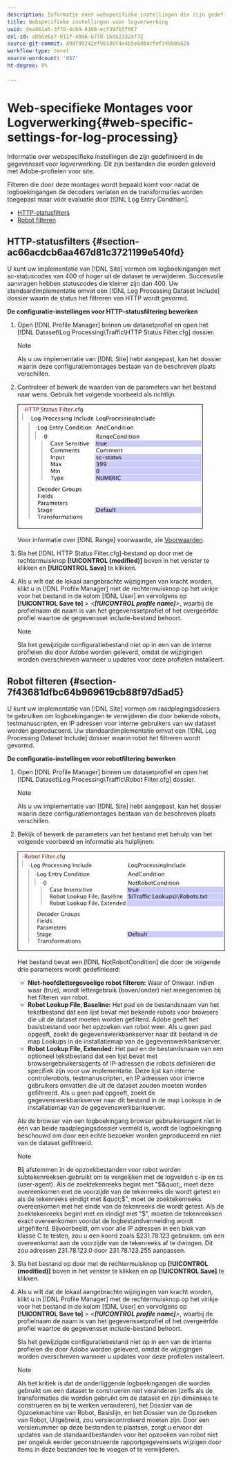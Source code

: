 ```yaml
---
description: Informatie over webspecifieke instellingen die zijn gedefinieerd in de gegevensset voor logverwerking. Dit zijn bestanden die worden geleverd met Adobe-profielen voor site.
title: Webspecifieke instellingen voor logverwerking
uuid: dea861a6-3f78-4cb9-8108-ecf397b37667
exl-id: abb6e6a7-011f-40d6-b778-16da2332af72
source-git-commit: d9df90242ef96188f4e4b5e6d04cfef196b0a628
workflow-type: tm+mt
source-wordcount: '857'
ht-degree: 0%

---
```


# Web-specifieke Montages voor Logverwerking{#web-specific-settings-for-log-processing}

Informatie over webspecifieke instellingen die zijn gedefinieerd in de gegevensset voor logverwerking. Dit zijn bestanden die worden geleverd met Adobe-profielen voor site.

Filteren die door deze montages wordt bepaald komt voor nadat de logboekingangen de decoders verlaten en de transformaties worden toegepast maar vóór evaluatie door [!DNL Log Entry Condition].

* [HTTP-statusfilters](../../../home/c-dataset-const-proc/c-config-web-data/c-web-spec-log-proc.md#section-ac66acdcb6aa467d81c3721199e540fd)
* [Robot filteren](../../../home/c-dataset-const-proc/c-config-web-data/c-web-spec-log-proc.md#section-7f43681dfbc64b969619cb88f97d5ad5)

## HTTP-statusfilters {#section-ac66acdcb6aa467d81c3721199e540fd}

U kunt uw implementatie van [!DNL Site] vormen om logboekingangen met sc-statuscodes van 400 of hoger uit de dataset te verwijderen. Succesvolle aanvragen hebben statuscodes die kleiner zijn dan 400. Uw standaardimplementatie omvat een [!DNL Log Processing Dataset Include] dossier waarin de status het filtreren van HTTP wordt gevormd.

**De configuratie-instellingen voor HTTP-statusfiltering bewerken**

1. Open [!DNL Profile Manager] binnen uw datasetprofiel en open het [!DNL Dataset\Log Processing\Traffic\HTTP Status Filter.cfg] dossier.

   >[!NOTE]
   >
   >Als u uw implementatie van [!DNL Site] hebt aangepast, kan het dossier waarin deze configuratiemontages bestaan van de beschreven plaats verschillen.

1. Controleer of bewerk de waarden van de parameters van het bestand naar wens. Gebruik het volgende voorbeeld als richtlijn.

   ![](assets/cfg_WebParameters_HTTPStatusFilter.png)

   Voor informatie over [!DNL Range] voorwaarde, zie [Voorwaarden](../../../home/c-dataset-const-proc/c-conditions/c-abt-cond.md).

1. Sla het [!DNL HTTP Status Filter.cfg]-bestand op door met de rechtermuisknop **[!UICONTROL (modified)]** boven in het venster te klikken en **[!UICONTROL Save]** te klikken.

1. Als u wilt dat de lokaal aangebrachte wijzigingen van kracht worden, klikt u in [!DNL Profile Manager] met de rechtermuisknop op het vinkje voor het bestand in de kolom [!DNL User] en vervolgens op **[!UICONTROL Save to]** > *&lt;**[!UICONTROL profile name]**>*, waarbij de profielnaam de naam is van het gegevenssetprofiel of het overgeërfde profiel waartoe de gegevensset include-bestand behoort.

   >[!NOTE]
   >
   >Sla het gewijzigde configuratiebestand niet op in een van de interne profielen die door Adobe worden geleverd, omdat de wijzigingen worden overschreven wanneer u updates voor deze profielen installeert.

## Robot filteren {#section-7f43681dfbc64b969619cb88f97d5ad5}

U kunt uw implementatie van [!DNL Site] vormen om raadplegingsdossiers te gebruiken om logboekingangen te verwijderen die door bekende robots, testmanuscripten, en IP adressen voor interne gebruikers van uw dataset worden geproduceerd. Uw standaardimplementatie omvat een [!DNL Log Processing Dataset Include] dossier waarin robot het filtreren wordt gevormd.

**De configuratie-instellingen voor robotfiltering bewerken**

1. Open [!DNL Profile Manager] binnen uw datasetprofiel en open het [!DNL Dataset\Log Processing\Traffic\Robot Filter.cfg] dossier.

   >[!NOTE]
   >
   >Als u uw implementatie van [!DNL Site] hebt aangepast, kan het dossier waarin deze configuratiemontages bestaan van de beschreven plaats verschillen.

1. Bekijk of bewerk de parameters van het bestand met behulp van het volgende voorbeeld en informatie als hulplijnen:

   ![](assets/cfg_WebParameters_RobotFilter.png)

   Het bestand bevat een [!DNL NotRobotCondition] die door de volgende drie parameters wordt gedefinieerd:

   * **Niet-hoofdlettergevoelige robot filteren:** Waar of Onwaar. Indien waar (true), wordt lettergebruik (boven/onder) niet meegenomen bij het filteren van robot.
   * **Robot Lookup File, Baseline:** Het pad en de bestandsnaam van het tekstbestand dat een lijst bevat met bekende robots voor browsers die uit de dataset moeten worden gefilterd. Adobe geeft het basisbestand voor het opzoeken van robot weer. Als u geen pad opgeeft, zoekt de gegevenswerkbankserver naar dit bestand in de map Lookups in de installatiemap van de gegevenswerkbankserver.
   * **Robot Lookup File, Extended:** Het pad en de bestandsnaam van een optioneel tekstbestand dat een lijst bevat met browsergebruikersagents of IP-adressen die robots definiëren die specifiek zijn voor uw implementatie. Deze lijst kan interne controlerobots, testmanuscripten, en IP adressen voor interne gebruikers omvatten die uit de dataset zouden moeten worden gefiltreerd. Als u geen pad opgeeft, zoekt de gegevenswerkbankserver naar dit bestand in de map Lookups in de installatiemap van de gegevenswerkbankserver.

   Als de browser van een logboekingang browser gebruikersagent niet in één van beide raadplegingsdossier vermeld is, wordt de logboekingang beschouwd om door een echte bezoeker worden geproduceerd en niet van de dataset gefiltreerd.

   >[!NOTE]
   >
   >Bij afstemmen in de opzoekbestanden voor robot worden subtekenreeksen gebruikt om te vergelijken met de logvelden c-ip en cs (user-agent). Als de zoektekenreeks begint met &quot;$&quot;, moet deze overeenkomen met de voorzijde van de tekenreeks die wordt getest en als de tekenreeks eindigt met &quot;$&quot;, moet de zoektekenreeks overeenkomen met het einde van de tekenreeks die wordt getest. Als de zoektekenreeks begint met en eindigt met &quot;$&quot;, moeten de tekenreeksen exact overeenkomen voordat de logbestandvermelding wordt uitgefilterd. Bijvoorbeeld, om voor alle IP adressen in een blok van klasse C te testen, zou u een koord zoals $231.78.123 gebruiken. om een overeenkomst aan de voorzijde van de tekenreeks af te dwingen. Dit zou adressen 231.78.123.0 door 231.78.123.255 aanpassen.

1. Sla het bestand op door met de rechtermuisknop op **[!UICONTROL (modified)]** boven in het venster te klikken en op **[!UICONTROL Save]** te klikken.

1. Als u wilt dat de lokaal aangebrachte wijzigingen van kracht worden, klikt u in [!DNL Profile Manager] met de rechtermuisknop op het vinkje voor het bestand in de kolom [!DNL User] en vervolgens op **[!UICONTROL Save to]** > *&lt;**[!UICONTROL profile name]**>*, waarbij de profielnaam de naam is van het gegevenssetprofiel of het overgeërfde profiel waartoe de gegevensset include-bestand behoort.

   Sla het gewijzigde configuratiebestand niet op in een van de interne profielen die door Adobe worden geleverd, omdat de wijzigingen worden overschreven wanneer u updates voor deze profielen installeert.

   >[!NOTE]
   >
   >Als het kritiek is dat de onderliggende logboekingangen die worden gebruikt om een dataset te construeren niet veranderen (zelfs als de transformaties die worden gebruikt om de dataset en zijn dimensies te construeren en bij te werken veranderen), het Dossier van de Opzoekmachine van Robot, Basislijn, en het Dossier van de Opzoeken van Robot, Uitgebreid, zou versiecontroleerd moeten zijn. Door een versienummer op deze bestanden te plaatsen, zorgt u ervoor dat updates van de standaardbestanden voor het opzoeken van robot niet per ongeluk eerder geconstrueerde rapportgegevenssets wijzigen door items in deze bestanden toe te voegen of te verwijderen.
